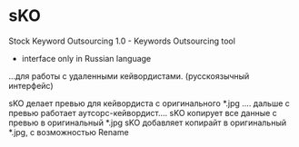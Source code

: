 # sKO
Stock Keyword Outsourcing 1.0 - Keywords Outsourcing tool

- interface only in Russian language

...для работы с удаленными кейвордистами.
(русскоязычный интерфейс)

sKO делает превью для кейвордиста с оригинального *.jpg
.... дальше с превью работает аутсорс-кейвордист....
sKO копирует все данные с превью в оригинальный *.jpg
sKO добавляет копирайт в оригинальный *.jpg, с возможностью Rename
